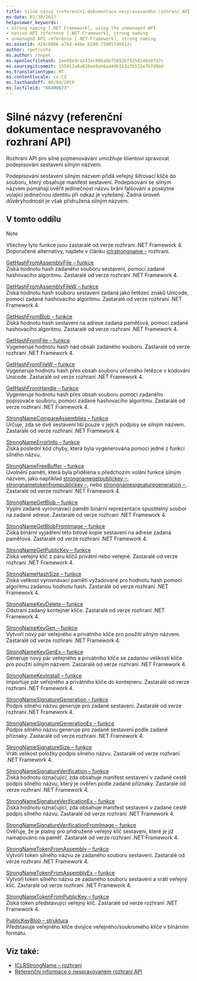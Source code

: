 ```yaml
---
title: Silné názvy (referenční dokumentace nespravovaného rozhraní API)
ms.date: 03/30/2017
helpviewer_keywords:
- strong naming [.NET Framework], using the unmanaged API
- native API reference [.NET Framework], strong naming
- unmanaged API reference [.NET Framework], strong naming
ms.assetid: 428c68b6-a7b4-44be-b280-75905f46612c
author: rpetrusha
ms.author: ronpet
ms.openlocfilehash: 2ee08e9ca243ac086a0b75892bf9258246e8fd7c
ms.sourcegitcommit: 155012a8a826ee8ab6aa49b1b3a3b532e7b7d9bd
ms.translationtype: MT
ms.contentlocale: cs-CZ
ms.lasthandoff: 06/04/2019
ms.locfileid: "66490673"
---
```

# <a name="strong-naming-unmanaged-api-reference"></a>Silné názvy (referenční dokumentace nespravovaného rozhraní API)
Rozhraní API pro silné pojmenovávání umožňuje klientovi spravovat podepisování sestavení silným názvem.  
  
 Podepisování sestavení silným názvem přidá veřejný šifrovací klíče do souboru, který obsahuje manifest sestavení. Podepisování se silným názvem pomáhají ověřit jedinečnost názvu brání falšování a poskytne volající jedinečnou identitu při odkaz je vyřešený. Žádná úroveň důvěryhodnosti je však přidružená silným názvem.  
  
## <a name="in-this-section"></a>V tomto oddílu  
  
> [!NOTE]
>  Všechny tyto funkce jsou zastaralé od verze rozhraní .NET Framework 4. Doporučené alternativy, najdete v článku [iclrstrongname –](../../../../docs/framework/unmanaged-api/hosting/iclrstrongname-interface.md) rozhraní.  
  
 [GetHashFromAssemblyFile – funkce](../../../../docs/framework/unmanaged-api/strong-naming/gethashfromassemblyfile-function.md)  
 Získá hodnotu hash zadaného souboru sestavení, pomocí zadané hashovacího algoritmu. Zastaralé od verze rozhraní .NET Framework 4.  
  
 [GetHashFromAssemblyFileW – funkce](../../../../docs/framework/unmanaged-api/strong-naming/gethashfromassemblyfilew-function.md)  
 Získá hodnotu hash souboru sestavení zadaná jako řetězec znaků Unicode, pomocí zadané hashovacího algoritmu. Zastaralé od verze rozhraní .NET Framework 4.  
  
 [GetHashFromBlob – funkce](../../../../docs/framework/unmanaged-api/strong-naming/gethashfromblob-function.md)  
 Získá hodnotu hash sestavení na adrese zadaná paměťová, pomocí zadané hashovacího algoritmu. Zastaralé od verze rozhraní .NET Framework 4.  
  
 [GetHashFromFile – funkce](../../../../docs/framework/unmanaged-api/strong-naming/gethashfromfile-function.md)  
 Vygeneruje hodnotu hash nad obsah zadaného souboru.  Zastaralé od verze rozhraní .NET Framework 4.  
  
 [GetHashFromFileW – funkce](../../../../docs/framework/unmanaged-api/strong-naming/gethashfromfilew-function.md)  
 Vygeneruje hodnotu hash přes obsah souboru určeného řetězce v kódování Unicode. Zastaralé od verze rozhraní .NET Framework 4.  
  
 [GetHashFromHandle – funkce](../../../../docs/framework/unmanaged-api/strong-naming/gethashfromhandle-function.md)  
 Vygeneruje hodnotu hash přes obsah souboru pomocí zadaného popisovače souboru, pomocí zadané hashovacího algoritmu.  Zastaralé od verze rozhraní .NET Framework 4.  
  
 [StrongNameCompareAssemblies – funkce](../../../../docs/framework/unmanaged-api/strong-naming/strongnamecompareassemblies-function.md)  
 Určuje, zda se dvě sestavení liší pouze v jejich podpisy se silným názvem. Zastaralé od verze rozhraní .NET Framework 4.  
  
 [StrongNameErrorInfo – funkce](../../../../docs/framework/unmanaged-api/strong-naming/strongnameerrorinfo-function.md)  
 Získá poslední kód chyby, která byla vygenerována pomocí jedné z funkcí silného názvu.  
  
 [StrongNameFreeBuffer – funkce](../../../../docs/framework/unmanaged-api/strong-naming/strongnamefreebuffer-function.md)  
 Uvolnění paměti, která byla přidělena s předchozím volání funkce silným názvem, jako například [strongnamegetpublickey –](../../../../docs/framework/unmanaged-api/strong-naming/strongnamegetpublickey-function.md), [strongnametokenfrompublickey –](../../../../docs/framework/unmanaged-api/strong-naming/strongnametokenfrompublickey-function.md), nebo [strongnamesignaturegeneration – ](../../../../docs/framework/unmanaged-api/strong-naming/strongnamesignaturegeneration-function.md).   Zastaralé od verze rozhraní .NET Framework 4.  
  
 [StrongNameGetBlob – funkce](../../../../docs/framework/unmanaged-api/strong-naming/strongnamegetblob-function.md)  
 Vyplní zadané vyrovnávací paměti binární reprezentace spustitelný soubor na zadané adrese. Zastaralé od verze rozhraní .NET Framework 4.  
  
 [StrongNameGetBlobFromImage – funkce](../../../../docs/framework/unmanaged-api/strong-naming/strongnamegetblobfromimage-function.md)  
 Získá binární vyjádření této bitové kopie sestavení na adrese zadaná paměťová. Zastaralé od verze rozhraní .NET Framework 4.  
  
 [StrongNameGetPublicKey – funkce](../../../../docs/framework/unmanaged-api/strong-naming/strongnamegetpublickey-function.md)  
 Získá veřejný klíč z páru klíčů privátní nebo veřejné. Zastaralé od verze rozhraní .NET Framework 4.  
  
 [StrongNameHashSize – funkce](../../../../docs/framework/unmanaged-api/strong-naming/strongnamehashsize-function.md)  
 Získá velikost vyrovnávací paměti vyžadované pro hodnotu hash pomocí algoritmu zadanou hodnotu hash.  Zastaralé od verze rozhraní .NET Framework 4.  
  
 [StrongNameKeyDelete – funkce](../../../../docs/framework/unmanaged-api/strong-naming/strongnamekeydelete-function.md)  
 Odstraní zadaný kontejner klíče. Zastaralé od verze rozhraní .NET Framework 4.  
  
 [StrongNameKeyGen – funkce](../../../../docs/framework/unmanaged-api/strong-naming/strongnamekeygen-function.md)  
 Vytvoří nový pár veřejného a privátního klíče pro použití silným názvem.  Zastaralé od verze rozhraní .NET Framework 4.  
  
 [StrongNameKeyGenEx – funkce](../../../../docs/framework/unmanaged-api/strong-naming/strongnamekeygenex-function.md)  
 Generuje nový pár veřejného a privátního klíče se zadanou velikostí klíče pro použití silným názvem. Zastaralé od verze rozhraní .NET Framework 4.  
  
 [StrongNameKeyInstall – funkce](../../../../docs/framework/unmanaged-api/strong-naming/strongnamekeyinstall-function.md)  
 Importuje pár veřejného a privátního klíče do kontejneru.  Zastaralé od verze rozhraní .NET Framework 4.  
  
 [StrongNameSignatureGeneration – funkce](../../../../docs/framework/unmanaged-api/strong-naming/strongnamesignaturegeneration-function.md)  
 Podpis silného názvu generuje pro zadané sestavení.   Zastaralé od verze rozhraní .NET Framework 4.  
  
 [StrongNameSignatureGenerationEx – funkce](../../../../docs/framework/unmanaged-api/strong-naming/strongnamesignaturegenerationex-function.md)  
 Podpis silného názvu generuje pro zadané sestavení podle zadané příznaky.    Zastaralé od verze rozhraní .NET Framework 4.  
  
 [StrongNameSignatureSize – funkce](../../../../docs/framework/unmanaged-api/strong-naming/strongnamesignaturesize-function.md)  
 Vrátí velikost položky podpis silného názvu. Zastaralé od verze rozhraní .NET Framework 4.  
  
 [StrongNameSignatureVerification – funkce](../../../../docs/framework/unmanaged-api/strong-naming/strongnamesignatureverification-function.md)  
 Získá hodnotu označující, zda obsahuje manifest sestavení v zadané cestě podpis silného názvu, který je ověřen podle zadané příznaky. Zastaralé od verze rozhraní .NET Framework 4.  
  
 [StrongNameSignatureVerificationEx – funkce](../../../../docs/framework/unmanaged-api/strong-naming/strongnamesignatureverificationex-function.md)  
 Získá hodnotu označující, zda obsahuje manifest sestavení v zadané cestě podpis silného názvu.  Zastaralé od verze rozhraní .NET Framework 4.  
  
 [StrongNameSignatureVerificationFromImage – funkce](../../../../docs/framework/unmanaged-api/strong-naming/strongnamesignatureverificationfromimage-function.md)  
 Ověřuje, že je platný pro přidružené veřejný klíč sestavení, které je již namapováno na paměť. Zastaralé od verze rozhraní .NET Framework 4.  
  
 [StrongNameTokenFromAssembly – funkce](../../../../docs/framework/unmanaged-api/strong-naming/strongnametokenfromassembly-function.md)  
 Vytvoří token silného názvu ze zadaného souboru sestavení.  Zastaralé od verze rozhraní .NET Framework 4.  
  
 [StrongNameTokenFromAssemblyEx – funkce](../../../../docs/framework/unmanaged-api/strong-naming/strongnametokenfromassemblyex-function.md)  
 Vytvoří token silného názvu ze zadaného souboru sestavení a vrátí veřejný klíč. Zastaralé od verze rozhraní .NET Framework 4.  
  
 [StrongNameTokenFromPublicKey – funkce](../../../../docs/framework/unmanaged-api/strong-naming/strongnametokenfrompublickey-function.md)  
 Získá token představující veřejný klíč. Zastaralé od verze rozhraní .NET Framework 4.  
  
 [PublicKeyBlob – struktura](../../../../docs/framework/unmanaged-api/strong-naming/publickeyblob-structure.md)  
 Představuje veřejného klíče dvojice veřejného/soukromého klíče v binárním formátu.  
  
## <a name="see-also"></a>Viz také:

- [ICLRStrongName – rozhraní](../../../../docs/framework/unmanaged-api/hosting/iclrstrongname-interface.md)
- [Referenční informace o nespravovaném rozhraní API](../../../../docs/framework/unmanaged-api/index.md)
